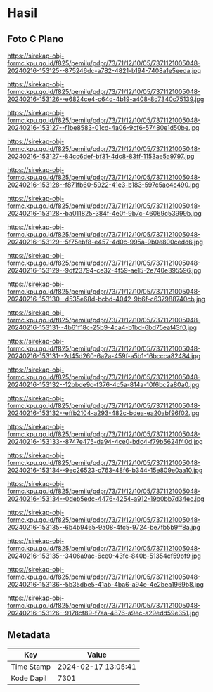 # Hasil

## Foto C Plano

https://sirekap-obj-formc.kpu.go.id/f825/pemilu/pdpr/73/71/12/10/05/7371121005048-20240216-153125--875246dc-a782-4821-b194-7408a1e5eeda.jpg

https://sirekap-obj-formc.kpu.go.id/f825/pemilu/pdpr/73/71/12/10/05/7371121005048-20240216-153126--e6824ce4-c64d-4b19-a408-8c7340c75139.jpg

https://sirekap-obj-formc.kpu.go.id/f825/pemilu/pdpr/73/71/12/10/05/7371121005048-20240216-153127--f1be8583-01cd-4a06-9cf6-57480e1d50be.jpg

https://sirekap-obj-formc.kpu.go.id/f825/pemilu/pdpr/73/71/12/10/05/7371121005048-20240216-153127--84cc6def-bf31-4dc8-83ff-1153ae5a9797.jpg

https://sirekap-obj-formc.kpu.go.id/f825/pemilu/pdpr/73/71/12/10/05/7371121005048-20240216-153128--f871fb60-5922-41e3-b183-597c5ae4c490.jpg

https://sirekap-obj-formc.kpu.go.id/f825/pemilu/pdpr/73/71/12/10/05/7371121005048-20240216-153128--ba011825-384f-4e0f-9b7c-46069c53999b.jpg

https://sirekap-obj-formc.kpu.go.id/f825/pemilu/pdpr/73/71/12/10/05/7371121005048-20240216-153129--5f75ebf8-e457-4d0c-995a-9b0e800cedd6.jpg

https://sirekap-obj-formc.kpu.go.id/f825/pemilu/pdpr/73/71/12/10/05/7371121005048-20240216-153129--9df23794-ce32-4f59-ae15-2e740e395596.jpg

https://sirekap-obj-formc.kpu.go.id/f825/pemilu/pdpr/73/71/12/10/05/7371121005048-20240216-153130--d535e68d-bcbd-4042-9b6f-c637988740cb.jpg

https://sirekap-obj-formc.kpu.go.id/f825/pemilu/pdpr/73/71/12/10/05/7371121005048-20240216-153131--4b61f18c-25b9-4ca4-b1bd-6bd75eaf43f0.jpg

https://sirekap-obj-formc.kpu.go.id/f825/pemilu/pdpr/73/71/12/10/05/7371121005048-20240216-153131--2d45d260-6a2a-459f-a5b1-16bccca82484.jpg

https://sirekap-obj-formc.kpu.go.id/f825/pemilu/pdpr/73/71/12/10/05/7371121005048-20240216-153132--12bbde9c-f376-4c5a-814a-10f6bc2a80a0.jpg

https://sirekap-obj-formc.kpu.go.id/f825/pemilu/pdpr/73/71/12/10/05/7371121005048-20240216-153132--effb2104-a293-482c-bdea-ea20abf96f02.jpg

https://sirekap-obj-formc.kpu.go.id/f825/pemilu/pdpr/73/71/12/10/05/7371121005048-20240216-153133--8747e475-da94-4ce0-bdc4-f79b5624f40d.jpg

https://sirekap-obj-formc.kpu.go.id/f825/pemilu/pdpr/73/71/12/10/05/7371121005048-20240216-153134--9ec26523-c763-48f6-b344-15e809e0aa10.jpg

https://sirekap-obj-formc.kpu.go.id/f825/pemilu/pdpr/73/71/12/10/05/7371121005048-20240216-153134--0deb5edc-4476-4254-a912-19b0bb7d34ec.jpg

https://sirekap-obj-formc.kpu.go.id/f825/pemilu/pdpr/73/71/12/10/05/7371121005048-20240216-153135--6b4b9465-9a08-4fc5-9724-be7fb5b9ff8a.jpg

https://sirekap-obj-formc.kpu.go.id/f825/pemilu/pdpr/73/71/12/10/05/7371121005048-20240216-153135--3406a9ac-6ce0-43fc-840b-51354cf59bf9.jpg

https://sirekap-obj-formc.kpu.go.id/f825/pemilu/pdpr/73/71/12/10/05/7371121005048-20240216-153136--5b35dbe5-41ab-4ba6-a94e-4e2bea1969b8.jpg

https://sirekap-obj-formc.kpu.go.id/f825/pemilu/pdpr/73/71/12/10/05/7371121005048-20240216-153126--9178cf89-f7aa-4876-a9ec-a29edd59e351.jpg


## Metadata

| Key        | Value               |
| ---------- | ------------------- |
| Time Stamp | 2024-02-17 13:05:41 |
| Kode Dapil | 7301                |



